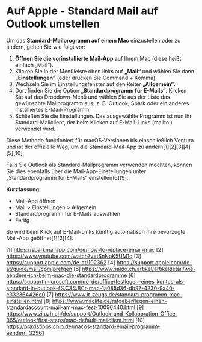 # Auf Apple - Standard Mail auf Outlook umstellen

Um das **Standard-Mailprogramm auf einem Mac** einzustellen oder zu ändern, gehen Sie wie folgt vor:

1. **Öffnen Sie die vorinstallierte Mail-App** auf Ihrem Mac (diese heißt einfach „Mail“).
2. Klicken Sie in der Menüleiste oben links auf **„Mail“** und wählen Sie dann **„Einstellungen“** (oder drücken Sie Command + Komma).
3. Wechseln Sie im Einstellungsfenster auf den Reiter **„Allgemein“**.
4. Dort finden Sie die Option **„Standardprogramm für E-Mails“**. Klicken Sie auf das Dropdown-Menü und wählen Sie aus der Liste das gewünschte Mailprogramm aus, z. B. Outlook, Spark oder ein anderes installiertes E-Mail-Programm.
5. Schließen Sie die Einstellungen. Das ausgewählte Programm ist nun Ihr Standard-Mailclient, der beim Klicken auf E-Mail-Links (mailto:) verwendet wird.

Diese Methode funktioniert für macOS-Versionen bis einschließlich Ventura und ist der offizielle Weg, um die Standard-Mail-App zu ändern[1][2][3][4][5][10].

Falls Sie Outlook als Standard-Mailprogramm verwenden möchten, können Sie dies ebenfalls über die Mail-App-Einstellungen unter „Standardprogramm für E-Mails“ einstellen[6][9].

**Kurzfassung:**  
- Mail-App öffnen  
- Mail > Einstellungen > Allgemein  
- Standardprogramm für E-Mails auswählen  
- Fertig

So wird beim Klick auf E-Mail-Links künftig automatisch Ihre bevorzugte Mail-App geöffnet[1][2][4].

[1] https://sparkmailapp.com/de/how-to-replace-email-mac
[2] https://www.youtube.com/watch?v=tSnNoK5UM1o
[3] https://support.apple.com/de-at/102362
[4] https://support.apple.com/de-at/guide/mail/cpmlprefgen
[5] https://www.saldo.ch/artikel/artikeldetail/wie-aendere-ich-beim-mac-die-standardprogramme
[6] https://support.microsoft.com/de-de/office/festlegen-eines-kontos-als-standard-in-outlook-f%C3%BCr-mac-1a085d36-db97-4230-9a40-c332364426e0
[7] https://www.it-zeugs.de/standard-programm-mac-einstellen.html
[8] https://www.maclife.de/ratgeber/legen-einen-standardaccount-mail-am-mac-fest-10096440.html
[9] https://www.zi.uzh.ch/de/support/Outlook-und-Kollaboration-Office-365/outlook/first-steps/mac-default-mailclient.html
[10] https://praxistipps.chip.de/macos-standard-email-programm-aendern_32961
